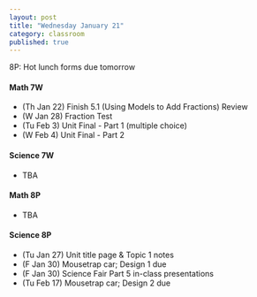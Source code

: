 ```yaml
---
layout: post
title: "Wednesday January 21"
category: classroom
published: true
---
```

8P: Hot lunch forms due tomorrow

#### Math 7W
* (Th Jan 22) Finish 5.1 (Using Models to Add Fractions) Review
* (W Jan 28) Fraction Test
* (Tu Feb 3) Unit Final - Part 1 (multiple choice)
* (W Feb 4) Unit Final - Part 2 

#### Science 7W
* TBA

#### Math 8P
* TBA

#### Science 8P
* (Tu Jan 27) Unit title page & Topic 1 notes
* (F Jan 30) Mousetrap car; Design 1 due
* (F Jan 30) Science Fair Part 5 in-class presentations
* (Tu Feb 17) Mousetrap car; Design 2 due
